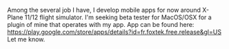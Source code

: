 Among the several job I have, I develop mobile apps for now around X-Plane 11/12 flight simulator. I'm seeking beta tester for MacOS/OSX for a plugin of mine that operates with my app. App can be found here:<br>
https://play.google.com/store/apps/details?id=fr.foxtek.free.release&gl=US<br>
Let me know.
